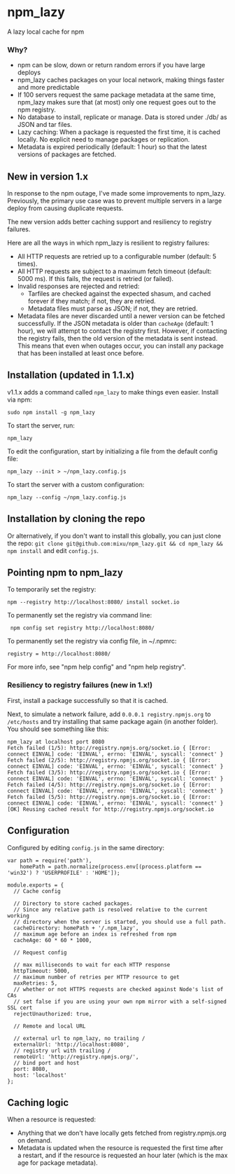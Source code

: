 # npm_lazy

A lazy local cache for npm

### Why?

- npm can be slow, down or return random errors if you have large deploys
- npm_lazy caches packages on your local network, making things faster and more predictable
- If 100 servers request the same package metadata at the same time, npm_lazy makes sure that (at most) only one request goes out to the npm registry.
- No database to install, replicate or manage. Data is stored under ./db/ as JSON and tar files.
- Lazy caching: When a package is requested the first time, it is cached locally. No explicit need to manage packages or replication.
- Metadata is expired periodically (default: 1 hour) so that the latest versions of packages are fetched.

## New in version 1.x

In response to the npm outage, I've made some improvements to npm_lazy. Previously, the primary use case was to prevent multiple servers in a large deploy from causing duplicate requests.

The new version adds better caching support and resiliency to registry failures.

Here are all the ways in which npm_lazy is resilient to registry failures:

- All HTTP requests are retried up to a configurable number (default: 5 times).
- All HTTP requests are subject to a maximum fetch timeout (default: 5000 ms). If this fails, the request is retried (or failed).
- Invalid responses are rejected and retried:
  - Tarfiles are checked against the expected shasum, and cached forever if they match; if not, they are retried.
  - Metadata files must parse as JSON; if not, they are retried.
- Metadata files are never discarded until a newer version can be fetched successfully. If the JSON metadata is older than `cacheAge` (default: 1 hour), we will attempt to contact the registry first. However, if contacting the registry fails, then the old version of the metadata is sent instead. This means that even when outages occur, you can install any package that has been installed at least once before.

## Installation (updated in 1.1.x)

v1.1.x adds a command called `npm_lazy` to make things even easier. Install via npm:

    sudo npm install -g npm_lazy

To start the server, run:

    npm_lazy

To edit the configuration, start by initializing a file from the default config file:

    npm_lazy --init > ~/npm_lazy.config.js

To start the server with a custom configuration:

    npm_lazy --config ~/npm_lazy.config.js

## Installation by cloning the repo

Or alternatively, if you don't want to install this globally, you can just clone the repo: `git clone git@github.com:mixu/npm_lazy.git && cd npm_lazy && npm install` and edit `config.js`.

## Pointing npm to npm_lazy

To temporarily set the registry:

    npm --registry http://localhost:8080/ install socket.io

To permanently set the registry via command line:

     npm config set registry http://localhost:8080/

To permanently set the registry via config file, in ~/.npmrc:

    registry = http://localhost:8080/

For more info, see "npm help config" and "npm help registry".

### Resiliency to registry failures (new in 1.x!)

First, install a package successfully so that it is cached.

Next, to simulate a network failure, add `0.0.0.1 registry.npmjs.org` to `/etc/hosts` and try installing that same package again (in another folder). You should see something like this:

    npm_lazy at localhost port 8080
    Fetch failed (1/5): http://registry.npmjs.org/socket.io { [Error: connect EINVAL] code: 'EINVAL', errno: 'EINVAL', syscall: 'connect' }
    Fetch failed (2/5): http://registry.npmjs.org/socket.io { [Error: connect EINVAL] code: 'EINVAL', errno: 'EINVAL', syscall: 'connect' }
    Fetch failed (3/5): http://registry.npmjs.org/socket.io { [Error: connect EINVAL] code: 'EINVAL', errno: 'EINVAL', syscall: 'connect' }
    Fetch failed (4/5): http://registry.npmjs.org/socket.io { [Error: connect EINVAL] code: 'EINVAL', errno: 'EINVAL', syscall: 'connect' }
    Fetch failed (5/5): http://registry.npmjs.org/socket.io { [Error: connect EINVAL] code: 'EINVAL', errno: 'EINVAL', syscall: 'connect' }
    [OK] Reusing cached result for http://registry.npmjs.org/socket.io

## Configuration

Configured by editing `config.js` in the same directory:

    var path = require('path'),
        homePath = path.normalize(process.env[(process.platform == 'win32') ? 'USERPROFILE' : 'HOME']);

    module.exports = {
      // Cache config

      // Directory to store cached packages.
      // Since any relative path is resolved relative to the current working
      // directory when the server is started, you should use a full path.
      cacheDirectory: homePath + '/.npm_lazy',
      // maximum age before an index is refreshed from npm
      cacheAge: 60 * 60 * 1000,

      // Request config

      // max milliseconds to wait for each HTTP response
      httpTimeout: 5000,
      // maximum number of retries per HTTP resource to get
      maxRetries: 5,
      // whether or not HTTPS requests are checked against Node's list of CAs
      // set false if you are using your own npm mirror with a self-signed SSL cert
      rejectUnauthorized: true,

      // Remote and local URL

      // external url to npm_lazy, no trailing /
      externalUrl: 'http://localhost:8080',
      // registry url with trailing /
      remoteUrl: 'http://registry.npmjs.org/',
      // bind port and host
      port: 8080,
      host: 'localhost'
    };

## Caching logic

When a resource is requested:

- Anything that we don't have locally gets fetched from registry.npmjs.org on demand.
- Metadata is updated when the resource is requested the first time after a restart, and if the resource is requested an hour later (which is the max age for package metadata).


